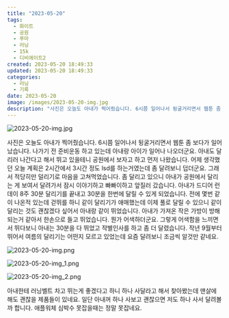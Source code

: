 ```yaml
---
title: "2023-05-20"
tags:
  - 화이트
  - 공원
  - 푸마
  - 러닝
  - 15k
  - 디비에이트2
created: 2023-05-20 18:49:33
updated: 2023-05-20 18:49:33
categories:
  - 러닝
  - 기록
date: 2023-05-20
image: /images/2023-05-20-img.jpg
description: "사진은 오늘도 아내가 찍어줬습니다. 6시쯤 일어나서 뒹굴거리면서 웹툰 좀 보다가 일어났습니다. 나가기 전 준비운동 하고 있는데 아내랑 아이가 일어나 나오더군요. 아내도 달리러 나간다고 해서 뛰고 있을테니 공원에서 보자고 하고 먼저 나왔습니다. 어제 생각했던 오늘 계획은 2시간에서 3시간"
---
```


![2023-05-20-img.jpg](/images/2023-05-20-img.jpg)
 
 

사진은 오늘도 아내가 찍어줬습니다.
6시쯤 일어나서 뒹굴거리면서 웹툰 좀 보다가 일어났습니다. 나가기 전 준비운동 하고 있는데 아내랑 아이가 일어나 나오더군요. 아내도 달리러 나간다고 해서 뛰고 있을테니 공원에서 보자고 하고 먼저 나왔습니다. 
어제 생각했던 오늘 계획은 2시간에서 3시간 정도 lsd를 하는거였는데 좀 달려보니 덥더군요. 그래서 적당히만 덜리기로 마음을 고쳐먹었습니다. 
좀 달리고 있으니 아내가 공원에서 달리는 게 보여서 달려가서 잠시 이야기하고 빠빠이하고 앞질러 갔습니다. 아내가 드디어 런데이 8주 30분 달리기를 끝내고 30분을 한번에 달릴 수 있게 되었습니다. 전에 몇번 같이 나온적 있는데 걷뛰를 하니 같이 달리기가 애매했는데 이제 풀로 달릴 수 있으니 같이 달리는 것도 괜찮겠다 싶어서 아내랑 같이 뛰었습니다. 아내가 가져온 작은 가방이 방해되는거 같아서 한손으로 들고 뛰었습니다. 뭔가 어색하더군요. 그렇게 어색함을 느끼면서 뛰다보니 아내는 30분을 다 뛰었고 작별인사를 하고 좀 더 달렸습니다. 
작년 9월부터 뛰어서 여름의 달리기는 어떤지 모르고 있었는데 요즘 달려보니 조금씩 알것만 같네요.

 
 ![2023-05-20-img.png](/images/2023-05-20-img.png)
 
 

 
 ![2023-05-20-img_1.png](/images/2023-05-20-img_1.png)
 
 

 
 ![2023-05-20-img_2.png](/images/2023-05-20-img_2.png)
 
 

아내한테 러닝벨트 차고 뛰는게 좋겠다고 하니 하나 사달라고 해서 찾아봤는데 맨살에 해도 괜찮을 제품들이 있네요. 일단 아내꺼 하나 사보고 괜찮으면 저도 하나 사서 달려볼까 합니다.
애플워체 심박수 못잡을때는 정말 못잡네요.
